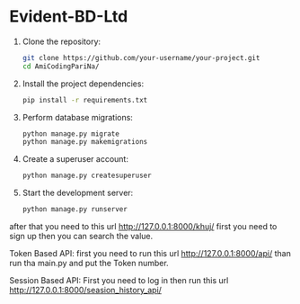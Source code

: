 # Evident-BD-Ltd
1. Clone the repository:
   ```sh
   git clone https://github.com/your-username/your-project.git
   cd AmiCodingPariNa/
   ```



2. Install the project dependencies:
   ```sh
   pip install -r requirements.txt
   ```

3. Perform database migrations:
   ```sh
   python manage.py migrate
   python manage.py makemigrations
   ```

4. Create a superuser account:
   ```sh
   python manage.py createsuperuser
   ```

5. Start the development server:
   ```sh
   python manage.py runserver
   ```

after that  you need to this url
http://127.0.0.1:8000/khuj/
first you need to sign up then you can search the value.

Token Based API:
first you need to run this url
http://127.0.0.1:8000/api/
than run tha main.py and put the Token number.

Session Based API:
First you need to log in then run this url
http://127.0.0.1:8000/seasion_history_api/
